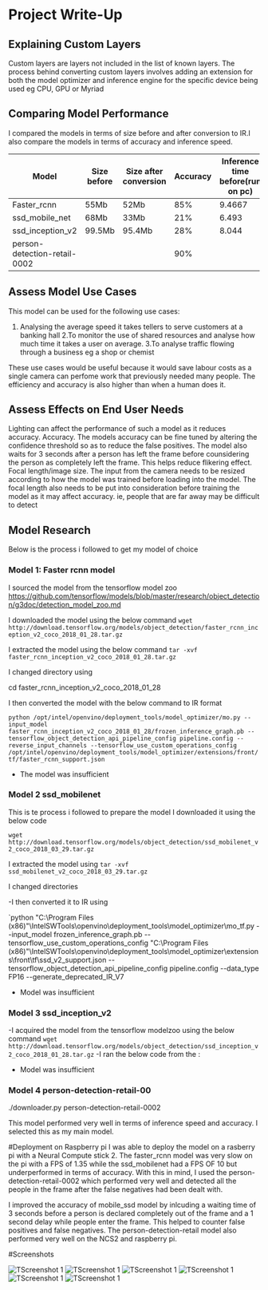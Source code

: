 # Project Write-Up

## Explaining Custom Layers
Custom layers are layers not included in the list of known layers.
The process behind converting custom layers involves adding an extension for both the model optimizer and inference engine for the specific device being used eg CPU, GPU or Myriad



## Comparing Model Performance

I compared the models in terms of size before and after conversion to IR.I also compare the models in terms of accuracy and inference speed.

Model|Size before|Size after conversion|Accuracy|Inference time before(run on pc)|Inference time after
---------|----------|------|------|-------|--------|
Faster_rcnn| 55Mb| 52Mb| 85%|9.4667|907ms
ssd_mobile_net| 68Mb| 33Mb| 21% |6.493|70ms
ssd_inception_v2|99.5Mb|95.4Mb|28%|8.044|157ms
person-detection-retail-0002| | |90%| |47ms



## Assess Model Use Cases

This model can be used for the following use cases:
1. Analysing the average speed it takes tellers to serve customers at a banking hall
2.To monitor the use of shared resources and analyse how much time it takes a user on average.
3.To analyse traffic flowing through a business eg a shop or chemist

These use cases would be useful because it would save labour costs as a single camera can perfome work that previously needed many people. The efficiency and accuracy is also higher than when a human does it.

## Assess Effects on End User Needs

Lighting can affect the performance of such a model as it reduces accuracy. 
Accuracy. The models accuracy can be fine tuned by altering the confidence threshold so as to reduce the false positives. The model also waits for 3 seconds after a person has left the frame before counsidering the person as completely left the frame. This helps reduce flikering effect.
Focal length/image size. The input from the camera needs to be resized according to how the model was trained before loading into the model. The focal length also needs to be put into consideration before training the model as it may affect accuracy. ie, people that are far away may be difficult to detect 

## Model Research



Below is the process i followed to get my model of choice

### Model 1: Faster rcnn model
 I sourced the model from the tensorflow model zoo https://github.com/tensorflow/models/blob/master/research/object_detection/g3doc/detection_model_zoo.md
 
 
 I downloaded the model using the below command
 `wget http://download.tensorflow.org/models/object_detection/faster_rcnn_inception_v2_coco_2018_01_28.tar.gz`
 
 I extracted the model using the below command
 `tar -xvf faster_rcnn_inception_v2_coco_2018_01_28.tar.gz`
  
 I changed directory using
  
 cd faster_rcnn_inception_v2_coco_2018_01_28
  
 I then converted the model with the below command to IR format
  
  `python /opt/intel/openvino/deployment_tools/model_optimizer/mo.py --input_model faster_rcnn_inception_v2_coco_2018_01_28/frozen_inference_graph.pb --tensorflow_object_detection_api_pipeline_config pipeline.config --reverse_input_channels --tensorflow_use_custom_operations_config /opt/intel/openvino/deployment_tools/model_optimizer/extensions/front/tf/faster_rcnn_support.json`
  
  - The model was insufficient

### Model 2 ssd_mobilenet
 This is te process i followed to prepare the model
 I downloaded it using the below code
    
  `wget http://download.tensorflow.org/models/object_detection/ssd_mobilenet_v2_coco_2018_03_29.tar.gz`
    
I extracted the model using
`tar -xvf ssd_mobilenet_v2_coco_2018_03_29.tar.gz`

I changed directories

-I then converted it to IR using

`python "C:\Program Files (x86)"\IntelSWTools\openvino\deployment_tools\model_optimizer\mo_tf.py --input_model frozen_inference_graph.pb --tensorflow_use_custom_operations_config "C:\Program Files (x86)"\IntelSWTools\openvino\deployment_tools\model_optimizer\extensions\front\tf\ssd_v2_support.json --tensorflow_object_detection_api_pipeline_config pipeline.config --data_type FP16 --generate_deprecated_IR_V7

- Model was insufficient

### Model 3 ssd_inception_v2

-I acquired the model from the tensorflow modelzoo using the below command
`wget http://download.tensorflow.org/models/object_detection/ssd_inception_v2_coco_2018_01_28.tar.gz`
-I ran the below code from the :



- Model was insufficient

### Model 4 person-detection-retail-00

./downloader.py person-detection-retail-0002

This model performed very well in terms of inference speed and accuracy. I selected this as my main model.



#Deployment on Raspberry pi
I was able to deploy the model on a rasberry pi with a Neural Compute stick 2.
The faster_rcnn model was very slow on the pi with a FPS of 1.35 while the ssd_mobilenet had a FPS OF 10 but underperformed in terms of accuracy.
With this in mind, I used the person-detection-retail-0002 which performed very well and detected all the people in the frame after the false negatives had been dealt with.

I improved the accuracy of mobile_ssd model by inlcuding a waiting time of 3 seconds before a person is declared completely out of the frame and a 1 second delay while people enter the frame.
This helped to counter false positives and false negatives.
The person-detection-retail model also performed very well on the NCS2 and raspberry pi.



  
  
#Screenshots

![TScreenshot 1](images/screenshots/screenshot_1.jpg)
![TScreenshot 1](images/screenshots/screenshot2.jpg)
![TScreenshot 1](images/screenshots/screenshot3.jpg)
![TScreenshot 1](images/screenshots/screenshot_4.jpg)
![TScreenshot 1](images/screenshots/screenshot_5.jpg)
![TScreenshot 1](images/screenshots/screenshot_6.jpg)
